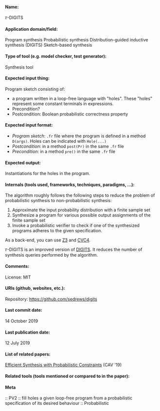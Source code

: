 #### Name:
𝜏-DIGITS

#### Application domain/field:
Program synthesis
Probabilistic synthesis
Distribution-guided inductive synthesis (DIGITS)
Sketch-based synthesis

#### Type of tool (e.g. model checker, test generator):
Synthesis tool

#### Expected input thing:
Program sketch consisting of:
- a program written in a loop-free language with "holes". These "holes" represent some constant terminals in expressions.
- Precondition?
- Postcondition: Boolean probabilistic correctness property

#### Expected input format:
- *Program sketch*: `.fr` file where the program is defined in a method `D(args)`. Holes can be indicated with `Hole(...)`
- *Postcondition*: in a method `post(Pr)` in the same `.fr` file
- *Precondition*: in a method `pre()` in the same `.fr` file

#### Expected output:
Instantiations for the holes in the program.

#### Internals (tools used, frameworks, techniques, paradigms, ...):
The algorithm roughly follows the following steps to reduce the problem of probabilistic synthesis to non-probabilistic synthesis:
1. Approximate the input probability distribution with a finite sample set
2. Synthesize a program for various possible output assignments of the finite sample set
3. Invoke a probabilistic verifier to check if one of the synthesized programs adheres to the given specification.

As a back-end, you can use [Z3](Solvers/SMT/Z3.md) and [CVC4](Solvers/SMT/CVC4.md).

𝜏-DIGITS is an improved version of [DIGITS](DIGITS.md). It reduces the number of synthesis queries performed by the algorithm.

#### Comments:
License: MIT

#### URIs (github, websites, etc.):
Repository: https://github.com/sedrews/digits

#### Last commit date:
14 October 2019

#### Last publication date:
12 July 2019

#### List of related papers:
[Efficient Synthesis with Probabilistic Constraints](https://doi.org/10.1007/978-3-030-25540-4_15) (CAV '19)

#### Related tools (tools mentioned or compared to in the paper):

#### Meta
:: PV2 :: fill holes a given loop-free program from a probabilistic specification of its desired behaviour
:: Probabilistic